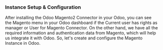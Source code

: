 ### Instance Setup & Configuration


After installing the Odoo Magento2 Connector in your Odoo, you can see the Magento menu in your Odoo dashboard if the Current user has rights as manager or User for Magento Connector. On the other hand, we have all the required information and authentication data from Magento, which will help us integrate it with Odoo. So, let's create and configure the Magento Instance in Odoo.


 



